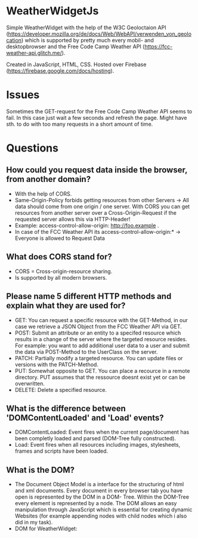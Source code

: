 # WeatherWidgetJs

Simple WeatherWidget with the help of the W3C Geoloctaion API (https://developer.mozilla.org/de/docs/Web/WebAPI/verwenden_von_geolocation) which is supported by pretty much every mobil- and desktopbrowser and the Free Code Camp Weather API (https://fcc-weather-api.glitch.me/).

Created in JavaScript, HTML, CSS. 
Hosted over Firebase (https://firebase.google.com/docs/hosting).

# Issues

Sometimes the GET-request for the Free Code Camp Weather API seems to fail. In this case just wait a few seconds and refresh the page. Might have sth. to do with too many requests in a short amount of time. 


# Questions

## How could you request data inside the browser, from another domain?
- With the help of CORS.
- Same-Origin-Policy forbids getting resources from other Servers -> All data should come from one origin / one server. With CORS you can get resources from another server over a Cross-Origin-Request if the requested server allows this via HTTP-Header!
- Example: access-control-allow-origin: http://foo.example .
- In case of the FCC Weather API its access-control-allow-origin:* -> Everyone is allowed to Request Data  

## What does CORS stand for?
- CORS = Cross-origin-resource sharing.
- Is supported by all modern browsers. 

## Please name 5 different HTTP methods and explain what they are used for?
- GET: You can request a specific resource with the GET-Method, in our case we retrieve a JSON Object from the FCC Weather API via GET.
- POST: Submit an attribute or an entity to a specifed resource which results in a change of the server where the targeted resource resides. For example: you want to add additional user data to a user and submit the data via POST-Method to the UserClass on the server. 
- PATCH: Partially modify a targeted resource. You can update files or versions with the PATCH-Method.
- PUT: Somewhat opposite to GET. You can place a recource in a remote directory. PUT assumes that the ressource doesnt exist yet or can be overwritten. 
- DELETE: Delete a specified resource. 

## What is the difference between 'DOMContentLoaded' and 'Load' events?
- DOMContentLoaded: Event fires when the current page/document has been completly loaded and parsed (DOM-Tree fully constructed).
- Load: Event fires when all resources including images, stylesheets, frames and scripts have been loaded.

## What is the DOM?
- The Document Object Model is a interface for the structuring of html and xml documents. Every document in every browser tab you have open is represented by the DOM in a DOM-   Tree. Within the DOM-Tree every element is represented by a node. The DOM allows an easy manipulation through JavaScript which is essential for creating dynamic Websites (for example appending nodes with child nodes which i also did in my task). 
- DOM for WeatherWidget: 
  
